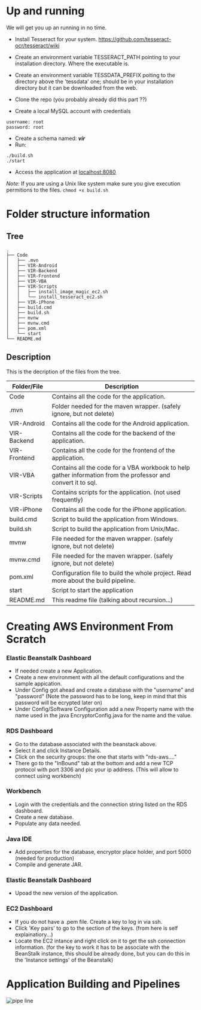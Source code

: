 ﻿# Up and running

We will get you up an running in no time. 

* Install Tesseract for your system. https://github.com/tesseract-ocr/tesseract/wiki
* Create an environment variable TESSERACT_PATH pointing to your installation directory. Where the executable is.
* Create an environment variable TESSDATA_PREFIX poiting to the directory above the 'tessdata' one; should be in your installation directory but it can be downloaded from the web.

* Clone the repo (you probably already did this part ??)
* Create a local MySQL account with credentials
 ```
username: root
password: root
```
* Create a schema named: _**vir**_
* Run: 
```
./build.sh
./start
```
* Access the application at [localhost:8080](localhost:8080)

_Note:_
If you are using a Unix like system make sure you give execution permitions to the files.
```chmod +x build.sh```


# Folder structure information

## Tree
```
.
├── Code
│   ├── .mvn
│   ├── VIR-Android
│   ├── VIR-Backend
│   ├── VIR-Frontend
│   ├── VIR-VBA
│   ├── VIR-Scripts
│   │   ├── install_image_magic_ec2.sh
│   │   └── install_tesseract_ec2.sh
│   ├── VIR-iPhone
│   ├── build.cmd
│   ├── build.sh
│   ├── mvnw
│   ├── mvnw.cmd
│   ├── pom.xml
│   └── start
└── README.md
```

## Description

This is the decription of the files from the tree.

Folder/File | Description
--- | --- 
Code             | Contains all the code for the application.
.mvn             | Folder needed for the maven wrapper. (safely ignore, but not delete)
VIR-Android      | Contains all the code for the Android application.
VIR-Backend      | Contains all the code for the backend of the application.
VIR-Frontend     | Contains all the code for the frontend of the application.
VIR-VBA	         | Contains all the code for a VBA workbook to help gather information from the professor and convert it to sql.
VIR-Scripts      | Contains scripts for the application. (not used frequently)
VIR-iPhone       | Contains all the code for the iPhone application.
build.cmd        | Script to build the application from Windows.
build.sh         | Script to build the application from Unix/Mac.
mvnw             | File needed for the maven wrapper. (safely ignore, but not delete)
mvnw.cmd         | File needed for the maven wrapper. (safely ignore, but not delete)
pom.xml          | Configuration file to build the whole project. Read more about the build pipeline.
start            | Script to start the application
README.md        | This readme file (talking about recursion...)


# Creating AWS Environment From Scratch

### Elastic Beanstalk Dashboard
- If needed create a new Application.
- Create a new environment with all the default configurations and the sample appication.
- Under Config got ahead and create a database with the "username" and "password" (Note the password has to be long, keep in mind that this password will be ecrypted later on)
- Under Config/Software Configuration add a new Property name with the name used in the java EncryptorConfig.java for the name and the value.


### RDS Dashboard

- Go to the database associated with the beanstack above.
- Select it and click Instance Details.
- Click on the security groups: the one that starts with "rds-aws...."
- There go to the "InBound" tab at the bottom and add a new TCP protocol with port 3306 and pic your ip address.
	(This will allow to connect using workbench)
	
### Workbench

- Login with the credentials and the connection string listed on the RDS dashboard.
- Create a new database.
- Populate any data needed.

### Java IDE

- Add properties for the database, encryptor place holder, and port 5000 (needed for production)
- Compile and generate JAR.

### Elastic Beanstalk Dashboard

- Upoad the new version of the application.

### EC2 Dashboard
- If you  do not have a .pem file. Create a key to log in via ssh.
- Click 'Key pairs' to go to the section of the keys. (from here is self explainatiory...)
- Locate the EC2 intance and right click on it to get the ssh connection information.
    (for the key to work it has to be associate with the BeanStalk instance, this should be already done,
    but you can do this in the 'Instance settings' of the Beanstalk)


# Application Building and Pipelines

![pipe line](https://github.com/FIU-SCIS-Senior-Projects/VIR-2.0/blob/master/Media/DeploymentFlow.png)